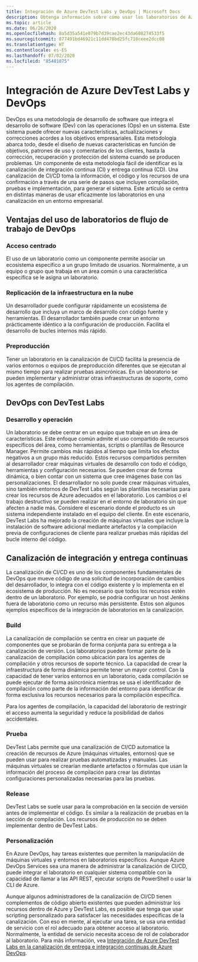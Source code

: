 ```yaml
---
title: Integración de Azure DevTest Labs y DevOps | Microsoft Docs
description: Obtenga información sobre cómo usar los laboratorios de Azure DevTest Labs dentro de canalizaciones de integración continua (CI) o entrega continua (CD) en un entorno empresarial.
ms.topic: article
ms.date: 06/26/2020
ms.openlocfilehash: 8a5d35a541e079b7d39cae2ec43da608274533f5
ms.sourcegitcommit: 877491bd46921c11dd478bd25fc718ceee2dcc08
ms.translationtype: HT
ms.contentlocale: es-ES
ms.lasthandoff: 07/02/2020
ms.locfileid: "85481075"
---
```

# <a name="integration-of-azure-devtest-labs-and-azure-devops"></a>Integración de Azure DevTest Labs y DevOps
DevOps es una metodología de desarrollo de software que integra el desarrollo de software (Dev) con las operaciones (Ops) en un sistema. Este sistema puede ofrecer nuevas características, actualizaciones y correcciones acordes a los objetivos empresariales. Esta metodología abarca todo, desde el diseño de nuevas características en función de objetivos, patrones de uso y comentarios de los clientes, hasta la corrección, recuperación y protección del sistema cuando se producen problemas. Un componente de esta metodología fácil de identificar es la canalización de integración continua (CI) y entrega continua (CD). Una canalización de CI/CD toma la información, el código y los recursos de una confirmación a través de una serie de pasos que incluyen compilación, pruebas e implementación, para generar el sistema. Este artículo se centra en distintas maneras de usar eficazmente los laboratorios en una canalización en un entorno empresarial. 

## <a name="benefits-of-using-labs-in-devops-workflow"></a>Ventajas del uso de laboratorios de flujo de trabajo de DevOps 

### <a name="focused-access"></a>Acceso centrado 
El uso de un laboratorio como un componente permite asociar un ecosistema específico a un grupo limitado de usuarios. Normalmente, a un equipo o grupo que trabaja en un área común o una característica específica se le asigna un laboratorio.   

### <a name="infrastructure-replication-in-the-cloud"></a>Replicación de la infraestructura en la nube 
Un desarrollador puede configurar rápidamente un ecosistema de desarrollo que incluya un marco de desarrollo con código fuente y herramientas. El desarrollador también puede crear un entorno prácticamente idéntico a la configuración de producción. Facilita el desarrollo de bucles internos más rápido. 

### <a name="pre-production"></a>Preproducción 
Tener un laboratorio en la canalización de CI/CD facilita la presencia de varios entornos o equipos de preproducción diferentes que se ejecutan al mismo tiempo para realizar pruebas asincrónicas. En un laboratorio se pueden implementar y administrar otras infraestructuras de soporte, como los agentes de compilación. 

## <a name="devops-with-devtest-labs"></a>DevOps con DevTest Labs 

### <a name="development--operation"></a>Desarrollo y operación 
Un laboratorio se debe centrar en un equipo que trabaje en un área de características. Este enfoque común admite el uso compartido de recursos específicos del área, como herramientas, scripts o plantillas de Resource Manager. Permite cambios más rápidos al tiempo que limita los efectos negativos a un grupo más reducido. Estos recursos compartidos permiten al desarrollador crear máquinas virtuales de desarrollo con todo el código, herramientas y configuración necesarios. Se pueden crear de forma dinámica, o bien contar con un sistema que cree imágenes base con las personalizaciones. El desarrollador no solo puede crear máquinas virtuales, sino también entornos de DevTest Labs según las plantillas necesarias para crear los recursos de Azure adecuados en el laboratorio. Los cambios o el trabajo destructivo se pueden realizar en el entorno de laboratorio sin que afecten a nadie más. Considere el escenario donde el producto es un sistema independiente instalado en el equipo del cliente. En este escenario, DevTest Labs ha mejorado la creación de máquinas virtuales que incluye la instalación de software adicional mediante artefactos y la compilación previa de configuraciones de cliente para realizar pruebas más rápidas del bucle interno del código. 
  
## <a name="cicd-pipeline"></a>Canalización de integración y entrega continuas 
La canalización de CI/CD es uno de los componentes fundamentales de DevOps que mueve código de una solicitud de incorporación de cambios del desarrollador, lo integra con el código existente y lo implementa en el ecosistema de producción. No es necesario que todos los recursos estén dentro de un laboratorio. Por ejemplo, se podría configurar un host Jenkins fuera de laboratorio como un recurso más persistente. Estos son algunos ejemplos específicos de la integración de laboratorios en la canalización. 

### <a name="build"></a>Build 
La canalización de compilación se centra en crear un paquete de componentes que se probarán de forma conjunta para su entrega a la canalización de versión. Los laboratorios pueden formar parte de la canalización de compilación como ubicación para los agentes de compilación y otros recursos de soporte técnico. La capacidad de crear la infraestructura de forma dinámica permite tener un mayor control. Con la capacidad de tener varios entornos en un laboratorio, cada compilación se puede ejecutar de forma asincrónica mientras se usa el identificador de compilación como parte de la información del entorno para identificar de forma exclusiva los recursos necesarios para la compilación específica.   

Para los agentes de compilación, la capacidad del laboratorio de restringir el acceso aumenta la seguridad y reduce la posibilidad de daños accidentales.  

### <a name="test"></a>Prueba 
DevTest Labs permite que una canalización de CI/CD automatice la creación de recursos de Azure (máquinas virtuales, entornos) que se pueden usar para realizar pruebas automatizadas y manuales. Las máquinas virtuales se crearían mediante artefactos o fórmulas que usan la información del proceso de compilación para crear las distintas configuraciones personalizadas necesarias para las pruebas.   

### <a name="release"></a>Release 
DevTest Labs se suele usar para la comprobación en la sección de versión antes de implementar el código. Es similar a la realización de pruebas en la sección de compilación. Los recursos de producción no se deben implementar dentro de DevTest Labs. 

### <a name="customization"></a>Personalización 
En Azure DevOps, hay tareas existentes que permiten la manipulación de máquinas virtuales y entornos en laboratorios específicos. Aunque Azure DevOps Services sea una manera de administrar la canalización de CI/CD, puede integrar el laboratorio en cualquier sistema compatible con la capacidad de llamar a las API REST, ejecutar scripts de PowerShell o usar la CLI de Azure. 

Aunque algunos administradores de la canalización de CI/CD tienen complementos de código abierto existentes que pueden administrar los recursos dentro de Azure y DevTest Labs, es posible que tenga que usar scripting personalizado para satisfacer las necesidades específicas de la canalización.  Con eso en mente, al ejecutar una tarea, se usa una entidad de servicio con el rol adecuado para obtener acceso al laboratorio. Normalmente, la entidad de servicio necesita acceso de rol de colaborador al laboratorio. Para más información, vea [Integración de Azure DevTest Labs en la canalización de entrega e integración continuas de Azure DevOps](devtest-lab-integrate-ci-cd.md). 
 